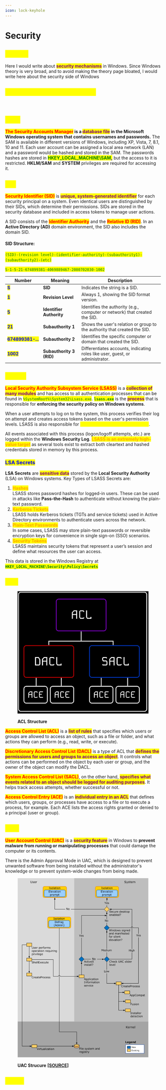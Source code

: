 ```yaml
---
icon: lock-keyhole
---
```


# Security

## <mark style="color:yellow;">ABOUT</mark>

Here I would write about <mark style="color:purple;">**security mechanisms**</mark> in Windows. Since Windows theory is very broad, and to avoid making the theory page bloated, I would write here about the security side of Windows

## <mark style="color:yellow;">AUTHENTICATION PROCESS</mark>

<figure><img src="../../.gitbook/assets/win_authproc_image.png" alt=""><figcaption></figcaption></figure>

## <mark style="color:yellow;">SAM</mark>

<mark style="color:red;">**The Security Accounts Manager**</mark>**&#x20;is a&#x20;**<mark style="color:purple;">**database file**</mark>**&#x20;in the Microsoft Windows operating system that contains usernames and passwords.** The SAM is available in different versions of Windows, including XP, Vista, 7, 8.1, 10 and 11. Each user account can be assigned a local area network (LAN) and a password would be hashed and stored in the SAM. The passwords hashes are stored in <mark style="color:green;">**HKEY\_LOCAL\_MACHINE\SAM**</mark><mark style="color:blue;">**,**</mark> but the access to it is restricted. **HKLM/SAM** and **SYSTEM** privileges are required for accessing it.

## <mark style="color:yellow;">SID</mark>

<mark style="color:red;">**Security Identifier (SID)**</mark> is <mark style="color:purple;">**unique, system-generated identifier**</mark> for each security principal on a system. Even identical users are distinguished by their SIDs, which determine their permissions. SIDs are stored in the security database and included in access tokens to manage user actions.&#x20;

A SID consists of the <mark style="color:red;">**Identifier Authority**</mark> and the <mark style="color:red;">**Relative ID (RID)**</mark>. In an **Active Directory (AD)** domain environment, the SID also includes the domain SID.

#### SID Structure:

<mark style="color:green;">`(SID)-(revision level)-(identifier-authority)-(subauthority1)-(subauthority2)-(etc)`</mark>

<mark style="color:green;">`S-1-5-21-674899381-4069889467-2080702030-1002`</mark>

| **Number**                                         | **Meaning**              | **Description**                                                               |
| -------------------------------------------------- | ------------------------ | ----------------------------------------------------------------------------- |
| <mark style="color:blue;">**S**</mark>             | **SID**                  | Indicates the string is a SID.                                                |
| <mark style="color:blue;">**1**</mark>             | **Revision Level**       | Always 1, showing the SID format version.                                     |
| <mark style="color:blue;">**5**</mark>             | **Identifier Authority** | Identifies the authority (e.g., computer or network) that created the SID.    |
| <mark style="color:blue;">**21**</mark>            | **Subauthority 1**       | Shows the user's relation or group to the authority that created the SID.     |
| <mark style="color:blue;">**674899381-...**</mark> | **Subauthority 2**       | Identifies the specific computer or domain that created the SID.              |
| <mark style="color:blue;">**1002**</mark>          | **Subauthority 3 (RID)** | Differentiates accounts, indicating roles like user, guest, or administrator. |

## <mark style="color:yellow;">LSASS</mark>

<mark style="color:red;">**Local Security Authority Subsystem Service (LSASS)**</mark> is a <mark style="color:purple;">**collection of many modules**</mark> and has access to all authentication processes that can be found in <mark style="color:green;">`%SystemRoot%\System32\Lsass.exe`</mark>. <mark style="color:green;">**`lsass.exe`**</mark> is the <mark style="color:purple;">**process**</mark> that is responsible for **enforcing the security policy on Windows systems**.&#x20;

When a user attempts to log on to the system, this process verifies their log on attempt and creates access tokens based on the user's permission levels. LSASS is also responsible for <mark style="color:yellow;">**user account password changes**</mark>.&#x20;

All events associated with this process (logon/logoff attempts, etc.) are logged within the **Windows Security Log**. <mark style="color:orange;">**LSASS is an extremely high-value target**</mark> as several tools exist to extract both cleartext and hashed credentials stored in memory by this process.

### <mark style="color:blue;">LSA Secrets</mark>

**LSA Secrets** are <mark style="color:purple;">**sensitive data**</mark> stored by the **Local Security Authority** (LSA) on Windows systems. Key Types of LSASS Secrets are:

1. <mark style="color:orange;">**Hashes**</mark>\
   LSASS stores password hashes for logged-in users. These can be used in attacks like **Pass-the-Hash** to authenticate without knowing the plain-text password.
2. <mark style="color:orange;">**Kerberos Tickets**</mark>\
   LSASS holds Kerberos tickets (TGTs and service tickets) used in Active Directory environments to authenticate users across the network.
3. <mark style="color:orange;">**Plain-Text Passwords**</mark>\
   In some cases, LSASS may store plain-text passwords or reversible encryption keys for convenience in single sign-on (SSO) scenarios.
4. <mark style="color:orange;">**Security Tokens**</mark>\
   LSASS maintains security tokens that represent a user’s session and define what resources the user can access.

This data is stored in the Windows Registry at <mark style="color:green;">**`HKEY_LOCAL_MACHINE\Security\Policy\Secrets`**</mark>

## <mark style="color:yellow;">ACL</mark>

<figure><img src="../../.gitbook/assets/ACL SCHEME.png" alt="" width="563"><figcaption><p><strong>ACL Structure</strong></p></figcaption></figure>

<mark style="color:red;">**Access Control List (ACL)**</mark> is a <mark style="color:purple;">**list of rules**</mark> that specifies which users or groups are allowed to access an object, such as a file or folder, and what actions they can perform (e.g., read, write, or execute).

<mark style="color:red;">**Discretionary Access Control List (DACL)**</mark> is a type of ACL that <mark style="color:purple;">**defines the permissions for users and groups to access an object**</mark>. It controls what actions can be performed on the object by each user or group, and the owner of the object can modify the DACL.

<mark style="color:red;">**System Access Control List (SACL)**</mark>, on the other hand, <mark style="color:purple;">**specifies what events related to an object should be logged for auditing purposes**</mark>. It helps track access attempts, whether successful or not.

<mark style="color:red;">**Access Control Entry (ACE)**</mark> is an <mark style="color:purple;">**individual entry in an ACL**</mark> that defines which users, groups, or processes have access to a file or to execute a process, for example. Each ACE lists the access rights granted or denied to a principal (user or group).

## <mark style="color:yellow;">UAC</mark>

<mark style="color:red;">**User Account Control (UAC)**</mark> is a <mark style="color:purple;">**security feature**</mark> in Windows to **prevent malware from running or manipulating processes** that could damage the computer or its contents.&#x20;

There is the Admin Approval Mode in UAC, which is designed to prevent unwanted software from being installed without the administrator's knowledge or to prevent system-wide changes from being made.

<figure><img src="../../.gitbook/assets/image.png" alt=""><figcaption><p><strong>UAC Strucure</strong> <a href="https://learn.microsoft.com/en-us/windows/security/application-security/application-control/user-account-control/how-it-works"><strong>[SOURCE]</strong></a></p></figcaption></figure>

## <mark style="color:yellow;">NTLM</mark>
